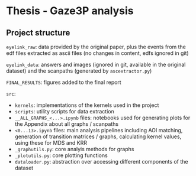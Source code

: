 # Thesis - Gaze3P analysis

## Project structure

`eyelink_raw`: data provided by the original paper, plus the events from the edf files extracted as ascii files (no changes in content, edfs ignored in git) 

`eyelink_data`: answers and images (ignored in git, available in the original dataset) and the scanpaths (generated by `ascextractor.py`)

`FINAL_RESULTS`: figures added to the final report

`src`:
- `kernels`: implementations of the kernels used in the project
- `scripts`: utility scripts for data extraction
- `__ALL_GRAPHS_<...>.ipynb` files: notebooks used for generating plots for the Appendix about all graphs / scanpaths 
- `<0...13>.ipynb` files: main analysis pipelines including AOI matching, generation of transition matrices / graphs, calculating kernel values, using these for MDS and KRR
- `_graphutils.py`: core analyis methods for graphs
- `_plotutils.py`: core plotting functions
- `dataloader.py`: abstraction over accessing different components of the dataset
